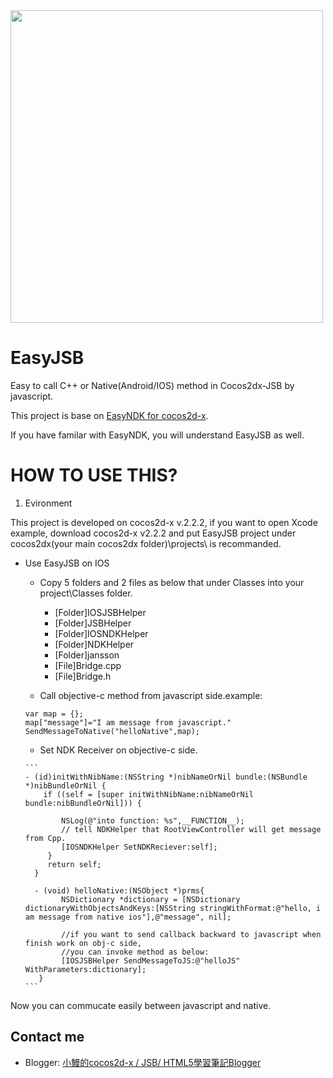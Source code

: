 <img src="https://dl.dropboxusercontent.com/u/12328600/easyJSB.png" width=500>

EasyJSB
=======

Easy to call C++ or Native(Android/IOS) method in Cocos2dx-JSB by javascript.

This project is base on [EasyNDK for cocos2d-x][1].

If you have familar with EasyNDK, you will understand EasyJSB as well.



HOW TO USE THIS?
================
1. Evironment

This project is developed on cocos2d-x v.2.2.2, if you want to open Xcode example, download cocos2d-x v2.2.2 
and put EasyJSB project under cocos2dx(your main cocos2dx folder)\projects\ is recommanded.

* Use EasyJSB on IOS

     * Copy 5 folders and 2 files as below that under Classes into your project\Classes folder.
        * [Folder]IOSJSBHelper
        * [Folder]JSBHelper
        * [Folder]IOSNDKHelper
        * [Folder]NDKHelper
        * [Folder]jansson
        * [File]Bridge.cpp
        * [File]Bridge.h

     * Call objective-c method from javascript side.example:
     ```
     var map = {};
     map["message"]="I am message from javascript."
     SendMessageToNative("helloNative",map);
     ```

     * Set NDK Receiver on objective-c side.

      ```
      - (id)initWithNibName:(NSString *)nibNameOrNil bundle:(NSBundle *)nibBundleOrNil {
          if ((self = [super initWithNibName:nibNameOrNil bundle:nibBundleOrNil])) {
        
              NSLog(@"into function: %s",__FUNCTION__);
              // tell NDKHelper that RootViewController will get message from Cpp.
              [IOSNDKHelper SetNDKReciever:self];
           }
           return self;
        }
        
        - (void) helloNative:(NSObject *)prms{
              NSDictionary *dictionary = [NSDictionary dictionaryWithObjectsAndKeys:[NSString stringWithFormat:@"hello, i am message from native ios"],@"message", nil];
            
              //if you want to send callback backward to javascript when finish work on obj-c side, 
              //you can invoke method as below:
              [IOSJSBHelper SendMessageToJS:@"helloJS" WithParameters:dictionary];
         }
      ```
      
Now you can commucate easily between javascript and native.

Contact me
----------

   * Blogger: [小鰻的cocos2d-x / JSB/ HTML5學習筆記Blogger][2]

[1]: https://github.com/aajiwani/EasyNDK-for-cocos2dx "EasyNDK for cocos2d-x"
[2]: http://lp43-cocos2dx.blogspot.tw/2014/01/cocos2d-x-jsbeasyjsb-beta.html "小鰻的cocos2d-x / JSB/ HTML5學習筆記"
